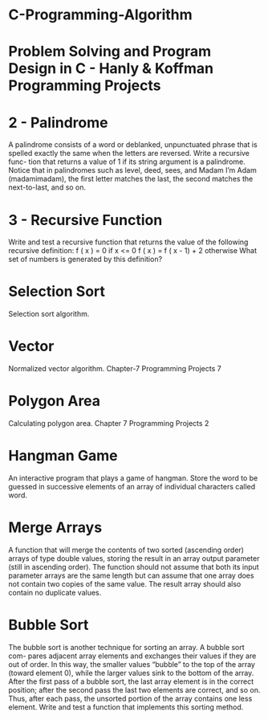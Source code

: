 # C-Programming-Algorithm
# Problem Solving and Program Design in C - Hanly & Koffman Programming Projects


# 2 - Palindrome 
A palindrome consists of a word or deblanked, unpunctuated phrase that is
spelled exactly the same when the letters are reversed. Write a recursive func-
tion that returns a value of 1 if its string argument is a palindrome. Notice that in
palindromes such as level, deed, sees, and Madam I’m Adam (madamimadam),
the first letter matches the last, the second matches the next-to-last, and so on.

# 3 - Recursive Function

Write and test a recursive function that returns the value of the following
recursive definition:
f ( x ) = 0                     if x <= 0
f ( x ) = f ( x - 1) + 2        otherwise
What set of numbers is generated by this definition?

# Selection Sort
Selection sort algorithm.

# Vector
Normalized vector algorithm. Chapter-7 Programming Projects 7

# Polygon Area
Calculating polygon area.
Chapter 7 Programming Projects 2

# Hangman Game
An interactive program that plays a game of hangman. Store the word to
be guessed in successive elements of an array of individual characters called
word. 

# Merge Arrays
A function that will merge the contents of two sorted (ascending order)
arrays of type double values, storing the result in an array output parameter
(still in ascending order). The function should not assume that both its input
parameter arrays are the same length but can assume that one array does not
contain two copies of the same value. The result array should also contain no
duplicate values.

# Bubble Sort
The bubble sort is another technique for sorting an array. A bubble sort com-
pares adjacent array elements and exchanges their values if they are out of
order. In this way, the smaller values “bubble” to the top of the array (toward
element 0), while the larger values sink to the bottom of the array. After the
first pass of a bubble sort, the last array element is in the correct position; after
the second pass the last two elements are correct, and so on. Thus, after each
pass, the unsorted portion of the array contains one less element. Write and
test a function that implements this sorting method.
